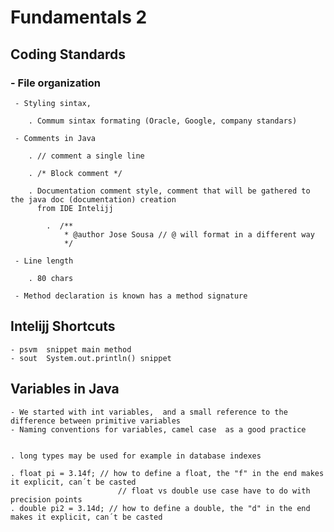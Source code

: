 # Fundamentals 2

## Coding Standards

###  - File organization 

	 - Styling sintax, 
		
		. Commum sintax formating (Oracle, Google, company standars)
	
	 - Comments in Java
	 
		. // comment a single line
		
		. /* Block comment */
		
		. Documentation comment style, comment that will be gathered to the java doc (documentation) creation 
		  from IDE Intelijj
			
			.  /**
				* @author Jose Sousa // @ will format in a different way
				*/
		
	 - Line length
		
		. 80 chars
 
     - Method declaration is known has a method signature
	 
## Intelijj Shortcuts
		
	- psvm  snippet main method
	- sout  System.out.println() snippet
	
## Variables in Java

	- We started with int variables,  and a small reference to the difference between primitive variables
	- Naming conventions for variables, camel case  as a good practice

	
	. long types may be used for example in database indexes
	
	. float pi = 3.14f; // how to define a float, the "f" in the end makes it explicit, can´t be casted
                            // float vs double use case have to do with precision points
    . double pi2 = 3.14d; // how to define a double, the "d" in the end makes it explicit, can´t be casted
	
	
	
